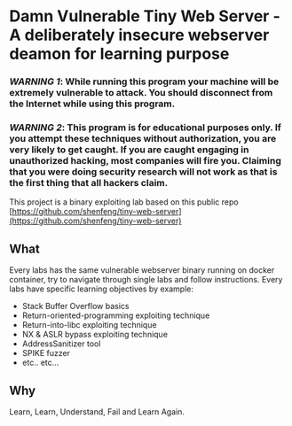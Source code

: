 # Damn Vulnerable Tiny Web Server - A deliberately insecure webserver deamon for learning purpose


### *WARNING 1*: While running this program your machine will be extremely vulnerable to attack. You should disconnect from the Internet while using this program.

### *WARNING 2*: This program is for educational purposes only. If you attempt these techniques without authorization, you are very likely to get caught. If you are caught engaging in unauthorized hacking, most companies will fire you. Claiming that you were doing security research will not work as that is the first thing that all hackers claim.


This project is a binary exploiting lab based on this public repo [https://github.com/shenfeng/tiny-web-server](https://github.com/shenfeng/tiny-web-server)


## What

Every labs has the same vulnerable webserver binary running on docker container, try to navigate through single labs and follow instructions.
Every labs have specific learning objectives by example:
- Stack Buffer Overflow basics
- Return-oriented-programming exploiting technique
- Return-into-libc exploiting technique
- NX & ASLR bypass exploiting technique
- AddressSanitizer tool
- SPIKE fuzzer 
- etc.. etc...

## Why
Learn, Learn, Understand, Fail and Learn Again.
